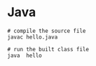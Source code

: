
# Java

```
# compile the source file
javac hello.java

# run the built class file
java  hello

```